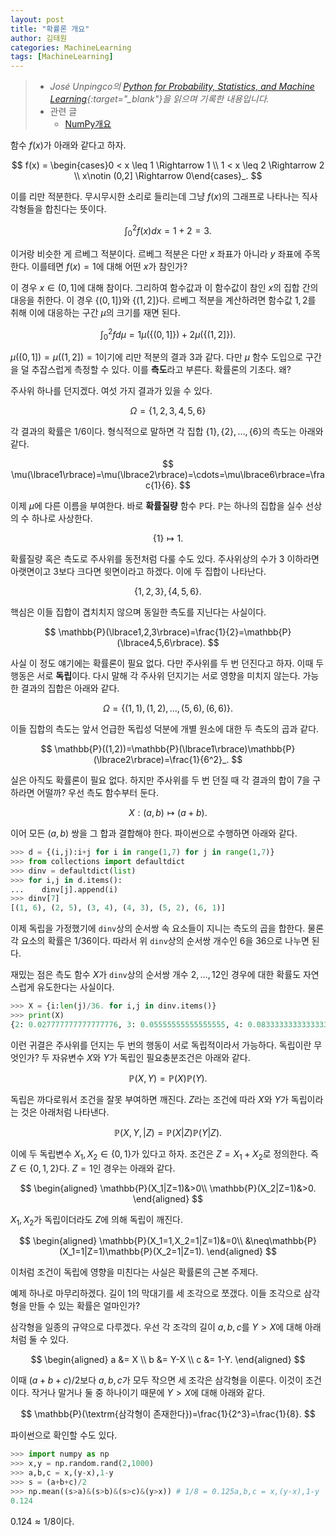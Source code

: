 ```yaml
---
layout: post
title: "확률론 개요"
author: 김태원
categories: MachineLearning
tags: [MachineLearning]
---
```


> - *José Unpingco의 [Python for Probability, Statistics, and Machine Learning](https://library.samdu.uz/files/7cbb6fdd660fb2c0f0580bfd6ed73040_Python%20for%20Probability,%20Statistics,%20and%20Machine%20Learning.pdf){:target="_blank"}을 읽으며 기록한 내용입니다.*
> - 관련 글 
>   - [NumPy개요](https://pangmoo-ktw.github.io/pangmoo-KTW/pythonML01)

함수 $f(x)$가 아래와 같다고 하자.

$$
f(x) = \begin{cases}0 < x \leq 1 \Rightarrow 1 \\
       1 < x \leq 2 \Rightarrow 2 \\
       x\notin (0,2] \Rightarrow 0\end{cases}_.
$$

이를 리만 적분한다.
무시무시한 소리로 들리는데 그냥 $f(x)$의 그래프로 나타나는 직사각형들을 합친다는 뜻이다.

$$
\int^2_0f(x)dx=1+2=3.
$$

이거랑 비슷한 게 르베그 적분이다. 
르베그 적분은 다만 $x$ 좌표가 아니라 $y$ 좌표에 주목한다. 
이를테면 $f(x)=1$에 대해 어떤 $x$가 참인가?

이 경우 $x\in(0,1]$에 대해 참이다. 
그리하여 함수값과 이 함수값이 참인 $x$의 집합 간의 대응을 취한다.
이 경우 $\lbrace(0,1]\rbrace$와 $\lbrace(1,2]\rbrace$다. 
르베그 적분을 계산하려면 함수값 $1,2$를 취해 이에 대응하는 구간 $\mu$의 크기를 재면 된다. 

$$
\int^2_0fd\mu=1\mu(\lbrace(0,1]\rbrace) + 2\mu(\lbrace(1,2]\rbrace).
$$

$\mu((0,1])=\mu((1,2])=1$이기에 리만 적분의 결과 $3$과 같다. 
다만 $\mu$ 함수 도입으로 구간을 덜 추잡스럽게 측정할 수 있다. 
이를 **측도**라고 부른다. 
확률론의 기초다.
왜?

주사위 하나를 던지겠다. 
여섯 가지 결과가 있을 수 있다. 

$$
\Omega = \lbrace1,2,3,4,5,6\rbrace
$$

각 결과의 확률은 $1/6$이다. 
형식적으로 말하면 각 집합 $\lbrace1\rbrace,\lbrace2\rbrace,\ldots,\lbrace6\rbrace$의 측도는 아래와 같다. 

$$
\mu(\lbrace1\rbrace)=\mu(\lbrace2\rbrace)=\cdots=\mu\lbrace6\rbrace=\frac{1}{6}.
$$

이제 $\mu$에 다른 이름을 부여한다.
바로 **확률질량** 함수 $\mathbb{P}$다. 
$\mathbb{P}$는 하나의 집합을 실수 선상의 수 하나로 사상한다.

$$
\lbrace1\rbrace\longmapsto 1.
$$

확률질량 혹은 측도로 주사위를 동전처럼 다룰 수도 있다.
주사위상의 수가 $3$ 이하라면 아랫면이고 $3$보다 크다면 윗면이라고 하겠다.
이에 두 집합이 나타난다.

$$
\lbrace 1,2,3\rbrace,\lbrace4,5,6\rbrace.
$$

핵심은 이들 집합이 겹치치지 않으며 동일한 측도를 지닌다는 사실이다.

$$
\mathbb{P}(\lbrace1,2,3\rbrace)=\frac{1}{2}=\mathbb{P}(\lbrace4,5,6\rbrace).
$$

사실 이 정도 얘기에는 확률론이 필요 없다. 
다만 주사위를 두 번 던진다고 하자.
이때 두 행동은 서로 **독립**이다.
다시 말해 각 주사위 던지기는 서로 영향을 미치지 않는다.
가능한 결과의 집합은 아래와 같다.

$$
\Omega=\lbrace(1,1),(1,2),\ldots,(5,6),(6,6)\rbrace.
$$

이들 집합의 측도는 앞서 언급한 독립성 덕분에 개별 원소에 대한 두 측도의 곱과 같다.

$$
\mathbb{P}((1,2))=\mathbb{P}(\lbrace1\rbrace)\mathbb{P}(\lbrace2\rbrace)=\frac{1}{6^2}_.
$$

실은 아직도 확률론이 필요 없다. 
하지만 주사위를 두 번 던질 때 각 결과의 합이 $7$을 구하라면 어떨까?
우선 측도 함수부터 둔다.

$$
X:(a,b)\longmapsto (a+b).
$$

이어 모든 $(a,b)$ 쌍을 그 합과 결합해야 한다.
파이썬으로 수행하면 아래와 같다. 

```python
>>> d = {(i,j):i+j for i in range(1,7) for j in range(1,7)}
>>> from collections import defaultdict
>>> dinv = defaultdict(list)
>>> for i,j in d.items():
...    dinv[j].append(i)
>>> dinv[7]
[(1, 6), (2, 5), (3, 4), (4, 3), (5, 2), (6, 1)]
```

이제 독립을 가정했기에 `dinv`상의 순서쌍 속 요소들이 지니는 측도의 곱을 합한다.
물론 각 요소의 확률은 $1/36$이다.
따라서 위 `dinv`상의 순서쌍 개수인 $6$을 $36$으로 나누면 된다.

재밌는 점은 측도 함수 $X$가 `dinv`상의 순서쌍 개수 $2,\ldots,12$인 경우에 대한 확률도 자연스럽게 유도한다는 사실이다.

```python
>>> X = {i:len(j)/36. for i,j in dinv.items()}
>>> print(X)
{2: 0.027777777777777776, 3: 0.05555555555555555, 4: 0.08333333333333333, 5: 0.1111111111111111, 6: 0.1388888888888889, 7: 0.16666666666666666, 8: 0.1388888888888889, 9: 0.1111111111111111, 10: 0.08333333333333333, 11: 0.05555555555555555, 12: 0.027777777777777776}
```

이런 귀결은 주사위를 던지는 두 번의 행동이 서로 독립적이라서 가능하다.
독립이란 무엇인가?
두 자유변수 $X$와 $Y$가 독립인 필요충분조건은 아래와 같다.

$$
\mathbb{P}(X,Y)=\mathbb{P}(X)\mathbb{P}(Y).
$$

독립은 까다로워서 조건을 잘못 부여하면 깨진다. 
$Z$라는 조건에 따라 $X$와 $Y$가 독립이라는 것은 아래처럼 나타낸다.

$$
\mathbb{P}(X,Y,|Z)=\mathbb{P}(X|Z)\mathbb{P}(Y|Z).
$$

이에 두 독립변수 $X_1,X_2\in\{0,1\}$가 있다고 하자.
조건은 $Z=X_1+X_2$로 정의한다. 
즉 $Z\in\{0,1,2\}$다. 
$Z=1$인 경우는 아래와 같다.

$$
\begin{aligned}
\mathbb{P}(X_1|Z=1)&>0\\
        \mathbb{P}(X_2|Z=1)&>0.
\end{aligned}
$$

$X_1,X_2$가 독립이더라도 $Z$에 의해 독립이 깨진다. 

$$
\begin{aligned}
\mathbb{P}(X_1=1,X_2=1|Z=1)&=0\\
        &\neq\mathbb{P}(X_1=1|Z=1)\mathbb{P}(X_2=1|Z=1).
\end{aligned}
$$

이처럼 조건이 독립에 영향을 미친다는 사실은 확률론의 근본 주제다. 

예제 하나로 마무리하겠다.
길이 $1$의 막대기를 세 조각으로 쪼갰다. 
이들 조각으로 삼각형을 만들 수 있는 확률은 얼마인가?

삼각형을 일종의 규약으로 다루겠다. 
우선 각 조각의 길이 $a,b,c$를 $Y>X$에 대해 아래처럼 둘 수 있다.

$$
\begin{aligned}
a &= X \\
     b &= Y-X \\
     c &= 1-Y.
\end{aligned}
$$

이때 $(a+b+c)/2$보다 $a,b,c$가 모두 작으면 세 조각은 삼각형을 이룬다. 
이것이 조건이다.
작거나 말거나 둘 중 하나이기 때문에 $Y>X$에 대해 아래와 같다.

$$
\mathbb{P}(\textrm{삼각형이 존재한다})=\frac{1}{2^3}=\frac{1}{8}.
$$

파이썬으로 확인할 수도 있다.

```python
>>> import numpy as np
>>> x,y = np.random.rand(2,1000)
>>> a,b,c = x,(y-x),1-y 
>>> s = (a+b+c)/2 
>>> np.mean((s>a)&(s>b)&(s>c)&(y>x)) # 1/8 = 0.125a,b,c = x,(y-x),1-y
0.124 
```

$0.124\approx1/8$이다. 
